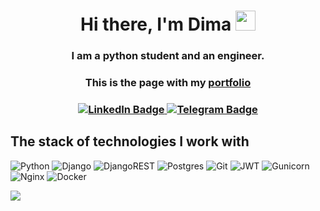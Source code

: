 <h1 align="center">Hi there, I'm Dima</a> 
<img src="https://github.com/blackcater/blackcater/raw/main/images/Hi.gif" height="32"/></h1>
<h3 align="center">I am a python student and an engineer.</h3>
<h3 align="center">This is the page with my <a href="https://pirut2.github.io/" target="_blank">portfolio</a> 
<h3 align="center">
<div id="badges">
  <a href="https://www.linkedin.com/in/pirut2/">
    <img src="https://img.shields.io/badge/LinkedIn-blue?logo=linkedin&logoColor=white" alt="LinkedIn Badge"/>
  </a>
  <a href="https://t.me/pirut2">
    <img src="https://img.shields.io/badge/telegram-blue?logo=telegram&logoColor=white" alt="Telegram Badge"/>
  </a>
</div></h3>

<h2>The stack of technologies I work with</h2>

![Python](https://img.shields.io/badge/python-3670A0?style=for-the-badge&logo=python&logoColor=ffdd54) ![Django](https://img.shields.io/badge/django-%23092E20.svg?style=for-the-badge&logo=django&logoColor=white) ![DjangoREST](https://img.shields.io/badge/DJANGO-REST-ff1709?style=for-the-badge&logo=django&logoColor=white&color=ff1709&labelColor=gray) ![Postgres](https://img.shields.io/badge/postgres-%23316192.svg?style=for-the-badge&logo=postgresql&logoColor=white) ![Git](https://img.shields.io/badge/git-%23F05033.svg?style=for-the-badge&logo=git&logoColor=white) ![JWT](https://img.shields.io/badge/JWT-black?style=for-the-badge&logo=JSON%20web%20tokens) ![Gunicorn](https://img.shields.io/badge/gunicorn-%298729.svg?style=for-the-badge&logo=gunicorn&logoColor=white) ![Nginx](https://img.shields.io/badge/nginx-%23009639.svg?style=for-the-badge&logo=nginx&logoColor=white) ![Docker](https://img.shields.io/badge/docker-%230db7ed.svg?style=for-the-badge&logo=docker&logoColor=white)

  ![](https://komarev.com/ghpvc/?username=pirut2&color=blue)
